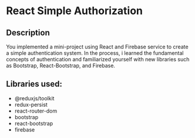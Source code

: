 # React Simple Authorization

## Description

You implemented a mini-project using React and Firebase service to create a simple authentication system. In the process, i learned the fundamental concepts of authentication and familiarized yourself with new libraries such as Bootstrap, React-Bootstrap, and Firebase. 

## Libraries used:
* @reduxjs/toolkit
* redux-persist
* react-router-dom
* bootstrap
* react-bootstrap
* firebase


